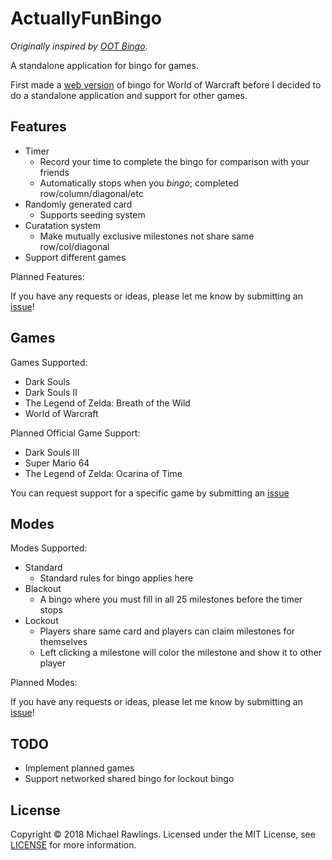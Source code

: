 # ActuallyFunBingo

*Originally inspired by [OOT Bingo](http://speedruntools.com/bingo/oot)*.

A standalone application for bingo for games.

First made a [web version](https://mrawlingst.github.io/wow-bingo/) of bingo for World of Warcraft before I decided to do a standalone application and support for other games.

## Features
* Timer
    * Record your time to complete the bingo for comparison with your friends
    * Automatically stops when you *bingo*; completed row/column/diagonal/etc
* Randomly generated card
    * Supports seeding system
* Curatation system
    * Make mutually exclusive milestones not share same row/col/diagonal
* Support different games

Planned Features:

If you have any requests or ideas, please let me know by submitting an [issue](https://github.com/mrawlingst/ActuallyFunBingo/issues)!

## Games
Games Supported:
* Dark Souls
* Dark Souls II
* The Legend of Zelda: Breath of the Wild
* World of Warcraft

Planned Official Game Support:
* Dark Souls III
* Super Mario 64
* The Legend of Zelda: Ocarina of Time

You can request support for a specific game by submitting an [issue](https://github.com/mrawlingst/ActuallyFunBingo/issues)


## Modes
Modes Supported:
* Standard
    * Standard rules for bingo applies here
* Blackout
    * A bingo where you must fill in all 25 milestones before the timer stops
* Lockout
    * Players share same card and players can claim milestones for themselves
    * Left clicking a milestone will color the milestone and show it to other player

Planned Modes:

If you have any requests or ideas, please let me know by submitting an [issue](https://github.com/mrawlingst/ActuallyFunBingo/issues)!

## TODO
* Implement planned games
* Support networked shared bingo for lockout bingo

## License
Copyright &copy; 2018 Michael Rawlings. Licensed under the MIT License, see [LICENSE](LICENSE) for more information.
